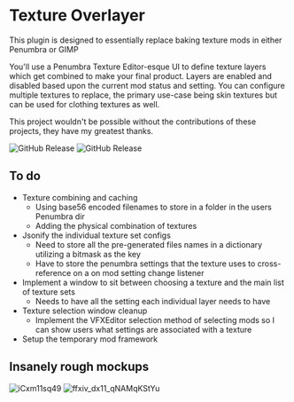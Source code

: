 

# Texture Overlayer



This plugin is designed to essentially replace baking texture mods in either Penumbra or GIMP

You'll use a Penumbra Texture Editor-esque UI to define texture layers which get combined to make your final product.
Layers are enabled and disabled based upon the current mod status and setting.
You can configure multiple textures to replace, the primary use-case being skin textures but can be used for clothing textures as well.

This project wouldn't be possible without the contributions of these projects, they have my greatest thanks.

![GitHub Release](https://img.shields.io/github/v/release/xivdev/Penumbra?style=plastic&label=Penumbra) ![GitHub Release](https://img.shields.io/github/v/release/0ceal0t/Dalamud-VFXEditor?style=plastic&label=VfxEdit)



## To do

* Texture combining and caching
  * Using base56 encoded filenames to store in a folder in the users Penumbra dir
  * Adding the physical combination of textures
* Jsonify the individual texture set configs
  * Need to store all the pre-generated files names in a dictionary utilizing a bitmask as the key
  * Have to store the penumbra settings that the texture uses to cross-reference on a on mod setting change listener
* Implement a window to sit between choosing a texture and the main list of texture sets
  * Needs to have all the setting each individual layer needs to have
* Texture selection window cleanup
  * Implement the VFXEditor selection method of selecting mods so I can show users what settings are associated with a texture
* Setup the temporary mod framework



## Insanely rough mockups
![iCxm11sq49](https://github.com/user-attachments/assets/d8c0e1d2-48cd-4c81-a46c-b4cb7d571906)
![ffxiv_dx11_qNAMqKStYu](https://github.com/user-attachments/assets/d4278bfc-6e63-49bf-bc11-71b26dfd25fd)
